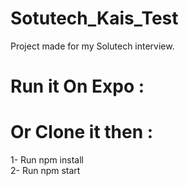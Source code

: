 # Sotutech_Kais_Test

Project made for my Solutech interview. 

# Run it On Expo : <br/>

# Or Clone it then : <br/>

1- Run npm install <br/>
2- Run npm start <br/>
